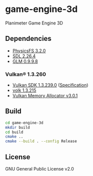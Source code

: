 # game-engine-3d
Planimeter Game Engine 3D

## Dependencies
* [PhysicsFS 3.2.0](https://github.com/icculus/physfs/releases/tag/release-3.2.0)
* [SDL 2.26.4](https://github.com/libsdl-org/SDL/releases/tag/release-2.26.4)
* [GLM 0.9.9.8](https://github.com/g-truc/glm/releases/tag/0.9.9.8)

### Vulkan® 1.3.260
* [Vulkan SDK 1.3.239.0](https://vulkan.lunarg.com/sdk/home) ([Specification](https://registry.khronos.org/vulkan/specs/1.3-extensions/html/index.html))
* [volk 1.3.215](https://github.com/zeux/volk/releases/tag/1.3.215)
* [Vulkan Memory Allocator v3.0.1](https://github.com/GPUOpen-LibrariesAndSDKs/VulkanMemoryAllocator/releases/tag/v3.0.1)

## Build
```sh
cd game-engine-3d
mkdir build
cd build
cmake ..
cmake --build . --config Release
```

## License
GNU General Public License v2.0
